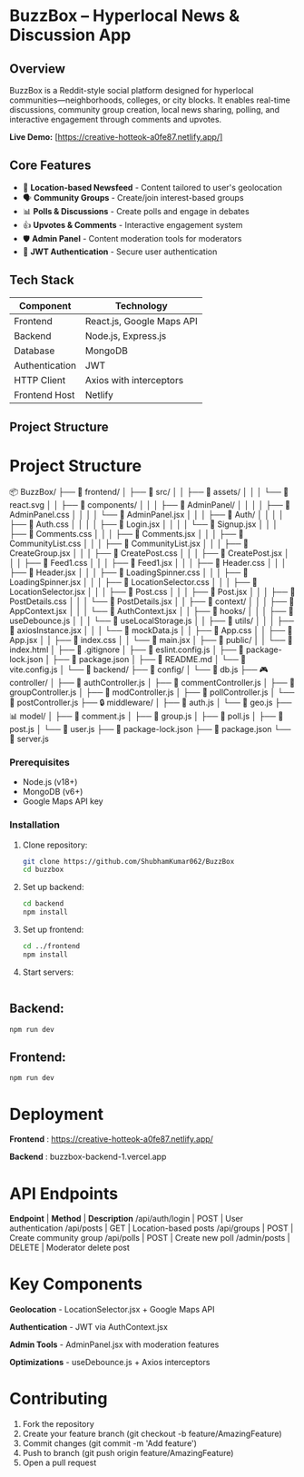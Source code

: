 # BuzzBox – Hyperlocal News & Discussion App

## Overview
BuzzBox is a Reddit-style social platform designed for hyperlocal communities—neighborhoods, colleges, or city blocks. It enables real-time discussions, community group creation, local news sharing, polling, and interactive engagement through comments and upvotes.

**Live Demo:** [https://creative-hotteok-a0fe87.netlify.app/]

## Core Features
- 📍 **Location-based Newsfeed** - Content tailored to user's geolocation
- 🗣️ **Community Groups** - Create/join interest-based groups
- 📊 **Polls & Discussions** - Create polls and engage in debates
- 👍 **Upvotes & Comments** - Interactive engagement system
- 🛡️ **Admin Panel** - Content moderation tools for moderators
- 🔐 **JWT Authentication** - Secure user authentication

## Tech Stack
| Component       | Technology                  |
|-----------------|-----------------------------|
| Frontend        | React.js, Google Maps API   |
| Backend         | Node.js, Express.js         |
| Database        | MongoDB                     |
| Authentication  | JWT                         |
| HTTP Client     | Axios with interceptors     |
| Frontend Host   | Netlify                     |

## Project Structure

# Project Structure

📦 BuzzBox/
├── 📂 frontend/
│   ├── 📱 src/
│   │   ├── 📂 assets/
│   │   │   └── 📜 react.svg
│   │   ├── 📂 components/
│   │   │   ├── 📂 AdminPanel/
│   │   │   │   ├── 📜 AdminPanel.css
│   │   │   │   └── 📜 AdminPanel.jsx
│   │   │   ├── 📂 Auth/
│   │   │   │   ├── 📜 Auth.css
│   │   │   │   ├── 📜 Login.jsx
│   │   │   │   └── 📜 Signup.jsx
│   │   │   ├── 📜 Comments.css
│   │   │   ├── 📜 Comments.jsx
│   │   │   ├── 📜 CommunityList.css
│   │   │   ├── 📜 CommunityList.jsx
│   │   │   ├── 📜 CreateGroup.jsx
│   │   │   ├── 📜 CreatePost.css
│   │   │   ├── 📜 CreatePost.jsx
│   │   │   ├── 📜 Feed1.css
│   │   │   ├── 📜 Feed1.jsx
│   │   │   ├── 📜 Header.css
│   │   │   ├── 📜 Header.jsx
│   │   │   ├── 📜 LoadingSpinner.css
│   │   │   ├── 📜 LoadingSpinner.jsx
│   │   │   ├── 📜 LocationSelector.css
│   │   │   ├── 📜 LocationSelector.jsx
│   │   │   ├── 📜 Post.css
│   │   │   ├── 📜 Post.jsx
│   │   │   ├── 📜 PostDetails.css
│   │   │   └── 📜 PostDetails.jsx
│   │   ├── 📂 context/
│   │   │   ├── 📜 AppContext.jsx
│   │   │   └── 📜 AuthContext.jsx
│   │   ├── 📂 hooks/
│   │   │   ├── 📜 useDebounce.js
│   │   │   └── 📜 useLocalStorage.js
│   │   ├── 📂 utils/
│   │   │   ├── 📜 axiosInstance.jsx
│   │   │   └── 📜 mockData.js
│   │   ├── 📜 App.css
│   │   ├── 📜 App.jsx
│   │   ├── 📜 index.css
│   │   └── 📜 main.jsx
│   ├── 🎨 public/
│   │   └── 📜 index.html
│   ├── 📝 .gitignore
│   ├── 📝 eslint.config.js
│   ├── 📝 package-lock.json
│   ├── 📝 package.json
│   ├── 📝 README.md
│   └── 📝 vite.config.js
│
└── 📂 backend/
    ├── 🔧 config/
    │   └── 📜 db.js
    ├── 🎮 controller/
    │   ├── 📜 authController.js
    │   ├── 📜 commentController.js
    │   ├── 📜 groupController.js
    │   ├── 📜 modController.js
    │   ├── 📜 pollController.js
    │   └── 📜 postController.js
    ├── 🔒 middleware/
    │   ├── 📜 auth.js
    │   └── 📜 geo.js
    ├── 📊 model/
    │   ├── 📜 comment.js
    │   ├── 📜 group.js
    │   ├── 📜 poll.js
    │   ├── 📜 post.js
    │   └── 📜 user.js
    ├── 📝 package-lock.json
    ├── 📝 package.json
    └── 🚀 server.js

### Prerequisites
- Node.js (v18+)
- MongoDB (v6+)
- Google Maps API key

### Installation
1. Clone repository:
   ```bash
   git clone https://github.com/ShubhamKumar062/BuzzBox
   cd buzzbox

2. Set up backend:
    ```bash
    cd backend
    npm install

3. Set up frontend:
    ```bash
    cd ../frontend
    npm install

4. Start servers:
    ```bash
## Backend:
    npm run dev

## Frontend:
    npm run dev

# Deployment
**Frontend** : https://creative-hotteok-a0fe87.netlify.app/

**Backend** : buzzbox-backend-1.vercel.app


# API Endpoints
 **Endpoint**	|  **Method**  |	**Description**
/api/auth/login	|   POST	   |      User authentication
/api/posts	    |   GET	       |      Location-based posts
/api/groups	    |   POST	   |      Create community group
/api/polls	    |   POST	   |      Create new poll
/admin/posts	|   DELETE	   |      Moderator delete post

# Key Components
**Geolocation** - LocationSelector.jsx + Google Maps API

**Authentication** - JWT via AuthContext.jsx

**Admin Tools** - AdminPanel.jsx with moderation features

**Optimizations** - useDebounce.js + Axios interceptors

# Contributing

1. Fork the repository
2. Create your feature branch (git checkout -b feature/AmazingFeature)
3. Commit changes (git commit -m 'Add feature')
4. Push to branch (git push origin feature/AmazingFeature)
5. Open a pull request
